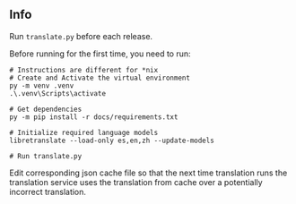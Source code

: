 ## Info
Run `translate.py` before each release.

Before running for the first time, you need to run:
```pwsh
# Instructions are different for *nix
# Create and Activate the virtual environment
py -m venv .venv
.\.venv\Scripts\activate

# Get dependencies
py -m pip install -r docs/requirements.txt

# Initialize required language models
libretranslate --load-only es,en,zh --update-models                                                          

# Run translate.py
```

Edit corresponding json cache file so that the next time translation runs the translation service uses the translation from cache over a potentially incorrect translation.